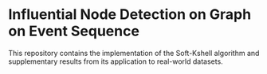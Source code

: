 # Influential Node Detection on Graph on Event Sequence
This repository contains the implementation of the Soft-Kshell algorithm and supplementary results from its application to real-world datasets.



